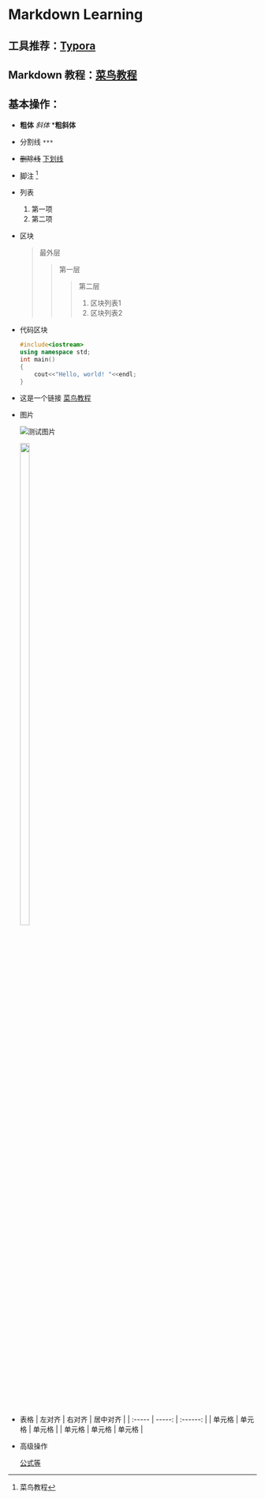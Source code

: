 # Markdown Learning

## 工具推荐：[Typora](https://typora.io/)

## **Markdown 教程**：[菜鸟教程](https://www.runoob.com/markdown/md-tutorial.html)

## 基本操作：
   - **粗体** *斜体*  ***粗斜体**

   - 
     分割线 `***`
     
   - ~~删除线~~ <u>下划线</u>

   - 脚注 [^runoob]

   - 列表

     1. 第一项
     2. 第二项

   - 区块

     > 最外层
     >
     > > 第一层
     > >
     > > > 第二层
     > > >
     > > > 1. 区块列表1
     > > > 2. 区块列表2
     
   - 代码区块

     ```C++
     #include<iostream>
     using namespace std;
     int main()
     {
         cout<<"Hello, world! "<<endl;
     }
     ```
     
   - 这是一个链接 [菜鸟教程](https://www.runoob.com)

   - 图片

     ![测试图片](https://img2.baidu.com/it/u=1945464906,1635022113&fm=26&fmt=auto)

     <img src="https://img2.baidu.com/it/u=1945464906,1635022113&fm=26&fmt=auto" width="20%" height="50%">

   - 表格
     | 左对齐 | 右对齐 | 居中对齐 |
     | :----- | -----: | :------: |
     | 单元格 | 单元格 |  单元格  |
     | 单元格 | 单元格 |  单元格  |
     
   - 高级操作

     [公式等](https://www.runoob.com/markdown/md-advance.html)

[^runoob]: 菜鸟教程

